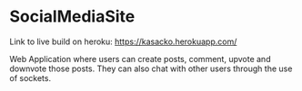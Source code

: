 # SocialMediaSite

Link to live build on heroku: https://kasacko.herokuapp.com/

Web Application where users can create posts, comment, upvote and downvote those posts. They can also chat with other users through the use of sockets.

